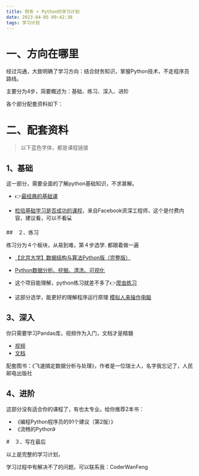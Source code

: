 ```yaml
---
title: 财务 + Python的学习计划
date: 2023-04-05 09:42:38
tags: 学习计划
---
```


# 一、方向在哪里

经过沟通，大致明确了学习方向：结合财务知识，掌握Python技术，不走程序员路线。


主要分为4步，简要概述为：基础、练习、深入、进阶

各个部分配套资料如下：

# 二、配套资料

> 以下蓝色字体，都是课程链接

## 1、基础

这一部分，需要全面的了解python基础知识，不求甚解。

- 👉[最经典的基础课](https://www.bilibili.com/video/BV1wD4y1o7AS/?spm_id_from=333.337.search-card.all.click&vd_source=ca20bb8763fcb18660aa74d7a87234fa)

- [检验基础学习是否成功的课程](http://gk.link/a/10E3y)，来自Facebook资深工程师，这个是付费内容，建议看，可以不看💻

##　２、练习

练习分为４个板块，从易到难，第４步选学.
都跟着做一遍
- [【北京大学】数据结构与算法Python版（完整版）](https://www.bilibili.com/video/BV1VC4y1x7uv/?spm_id_from=333.337.search-card.all.click)

- [Python数据分析、挖掘、清洗、可视化](https://www.bilibili.com/video/BV1Dv411g7v1/?spm_id_from=333.337.search-card.all.click&vd_source=ca20bb8763fcb18660aa74d7a87234fa)

- 这个项目能理解，python练习就差不多了👉[爬虫练习](https://www.bilibili.com/video/BV1Yh411o7Sz/?spm_id_from=333.337.search-card.all.click&vd_source=ca20bb8763fcb18660aa74d7a87234fa)

- 这部分选学，能更好的理解程序运行原理 [模拟人来操作电脑](https://www.bilibili.com/video/BV1Z4411o7TA/?spm_id_from=333.337.search-card.all.click&vd_source=ca20bb8763fcb18660aa74d7a87234fa)

## 3、深入

你只需要学习Pandas库，视频作为入门，文档才是精髓

- [视频](https://www.bilibili.com/video/BV1hk4y1C73S/?spm_id_from=333.999.0.0)
- [文档](https://www.pypandas.cn/)

配套图书：《飞速搞定数据分析与处理》，作者是一位瑞士人，名字我忘记了，人民邮电出版社

## 4、进阶

这部分没有适合你的课程了，有也太专业。给你推荐2本书：

- 《编程Python程序员的91个建议（第2版）》
- 《流畅的Python》

#　３、写在最后

以上是完整的学习计划，

学习过程中有解决不了的问题，可以联系我：CoderWanFeng

